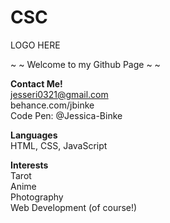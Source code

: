 # CSC

LOGO HERE

~ ~ Welcome to my Github Page ~ ~

<b>Contact Me!</b> <br>
jesseri0321@gmail.com <br>
behance.com/jbinke <br>
Code Pen: @Jessica-Binke <br>

<b>Languages</b> <br>
HTML, CSS, JavaScript

<b>Interests</b> <br>
Tarot <br>
Anime <br>
Photography <br>
Web Development (of course!) <br>


